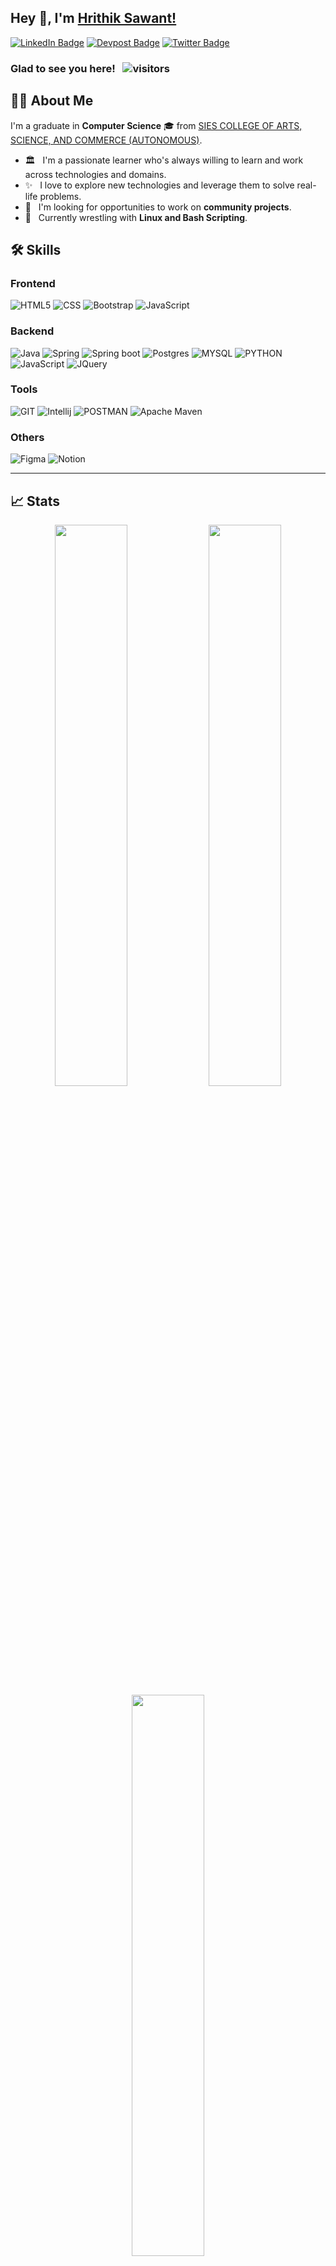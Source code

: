 ## Hey 👋, I'm [Hrithik Sawant!](https://github.com/HrithikSawant/)

[![LinkedIn Badge](https://img.shields.io/static/v1?style=for-the-badge&message=LinkedIn&color=0A66C2&logo=LinkedIn&logoColor=FFFFFF&label=)](https://in.linkedin.com/in/hrithik-sawant-740a46183)
[![Devpost Badge](https://img.shields.io/static/v1?style=for-the-badge&message=Devpost&color=003E54&logo=Devpost&logoColor=FFFFFF&label=)](https://devpost.com/HrithikSawant)
[![Twitter Badge](https://img.shields.io/static/v1?style=for-the-badge&message=Twitter&color=1DA1F2&logo=Twitter&logoColor=FFFFFF&label=)](https://twitter.com/Hrithikst)

### Glad to see you here! &nbsp; ![visitors](https://visitor-badge.laobi.icu/badge?page_id=HrithikSawant.HrithikSawant)

## 👨‍💻 About Me
I'm a graduate in **Computer Science** 🎓 from [SIES COLLEGE OF ARTS, SCIENCE, AND COMMERCE (AUTONOMOUS)](http://www.siesascs.edu.in/). <br />
- 🏛 &nbsp; I'm a passionate learner who's always willing to learn and work across technologies and domains.<br />
- ✨ &nbsp; I love to explore new technologies and leverage them to solve real-life problems.<br />
- 👯 &nbsp; I'm looking for opportunities to work on **community projects**. <br />
- 🌱 &nbsp; Currently wrestling with **Linux and Bash Scripting**.

## 🛠 Skills

### Frontend
![HTML5](https://img.shields.io/badge/HTML5-E34F26?style=for-the-badge&logo=html5&logoColor=white)
![CSS](https://img.shields.io/badge/CSS3-1572B6?style=for-the-badge&logo=css3&logoColor=white)
![Bootstrap](https://img.shields.io/badge/Bootstrap-563D7C?style=for-the-badge&logo=bootstrap&logoColor=white)
![JavaScript](https://img.shields.io/badge/javascript-%23323330.svg?style=for-the-badge&logo=javascript&logoColor=%23F7DF1E)

### Backend
![Java](https://img.shields.io/badge/java-%23ED8B00.svg?style=for-the-badge&logo=java&logoColor=white)
![Spring](https://img.shields.io/badge/spring-%236DB33F.svg?style=for-the-badge&logo=spring&logoColor=white)
![Spring boot](https://img.shields.io/badge/Spring_Boot-F2F4F9?style=for-the-badge&logo=spring-boot)
![Postgres](https://img.shields.io/badge/postgres-%23316192.svg?style=for-the-badge&logo=postgresql&logoColor=white)
![MYSQL](https://img.shields.io/badge/MySQL-00000F?style=for-the-badge&logo=mysql&logoColor=white)
![PYTHON](https://img.shields.io/badge/Python-FFD43B?style=for-the-badge&logo=python&logoColor=darkgreen)
![JavaScript](https://img.shields.io/badge/javascript-%23323330.svg?style=for-the-badge&logo=javascript&logoColor=%23F7DF1E)
![JQuery](https://img.shields.io/badge/jQuery-0769AD?style=for-the-badge&logo=jquery&logoColor=white)

### Tools
![GIT](https://img.shields.io/badge/Git-F05032?style=for-the-badge&logo=git&logoColor=white)
![Intellij](https://img.shields.io/badge/Intellij-2C2255?style=for-the-badge&logo=Intellij&logoColor=white)
![POSTMAN](https://img.shields.io/badge/Postman-FF6C37?style=for-the-badge&logo=Postman&logoColor=white)
![Apache Maven](https://img.shields.io/badge/Apache%20Maven-C71A36?style=for-the-badge&logo=Apache%20Maven&logoColor=white)
<!--
![Netbeans](https://img.shields.io/badge/Netbeans-2C2255?style=for-the-badge&logo=Netbeans&logoColor=white)
 ![ECLIPSE](https://img.shields.io/badge/Eclipse-2C2255?style=for-the-badge&logo=eclipse&logoColor=white)
-->

### Others
![Figma](https://img.shields.io/badge/figma-%23F24E1E.svg?style=for-the-badge&logo=figma&logoColor=white)
![Notion](https://img.shields.io/badge/Notion-%23000000.svg?style=for-the-badge&logo=notion&logoColor=white)

---

## 📈 Stats
<p align="center">

  <img width="48%" src="https://github-readme-stats.vercel.app/api?username=HrithikSawant&show_icons=true&theme=tokyonight" />
  <img width="48%" src="https://github-readme-streak-stats.herokuapp.com/?user=HrithikSawant&theme=tokyonight" />
  <img width="48%" src="https://github-readme-stats.vercel.app/api/top-langs/?username=HrithikSawant&layout=compact&theme=tokyonight" />

</p>
<a href="https://github.com/Kevin-Menezes/github-readme-activity-graph"><img alt="Hrithik Sawant" src="https://activity-graph.herokuapp.com/graph?username=HrithikSawant&bg_color=0D1127&color=86EFAC&line=86EFAC&point=FFFFFF&hide_border=true" /></a> 
<br />

### Random Tech Quotes
![](https://quotes-github-readme.vercel.app/api?type=horizontal&theme=dark)




